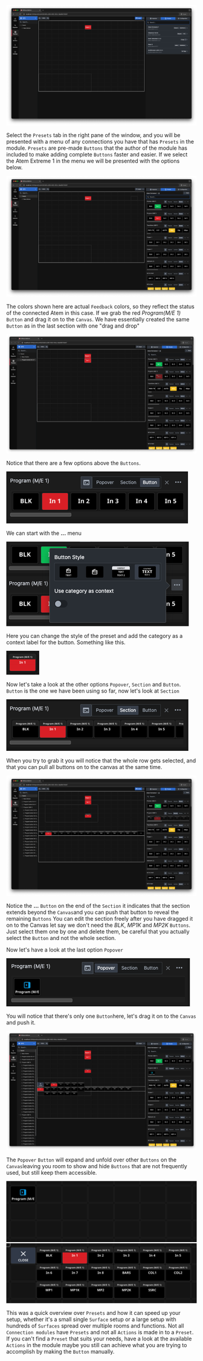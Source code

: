 
![Preset window 1](images/presets/preset_1.png 'Preset window 1')

Select the `Presets` tab in the right pane of the window, and you will be presented with a menu of any connections you have that has `Presets` in the module. `Presets` are pre-made `Buttons` that the author of the module has included to make adding complete `Buttons` faster and easier. If we select the Atem Extreme 1 in the menu we will be presented with the options below.

![Preset Atem](<images/presets/preset_2 .png> 'Preset Atem')

The colors shown here are actual `Feedback` colors, so they reflect the status of the connected Atem in this case. If we grab the red *Program(M/E 1)* `Button` and drag it on to the `Canvas`. We have essentially created the same `Button` as in the last section with one "drag and drop"

![Preset with Button](images/presets/preset_3.png 'Preset with Button')

Notice that there are a few options above the `Buttons`.

![Preset closeup](images/presets/preset_closeup.png 'Preset closeup')

We can start with the **...** menu

![Preset Style](images/presets/preset_closeup_2.png 'Preset style')

Here you can change the style of the preset and add the category as a context label for the button.
Something like this.

![Preset button closeup](images/presets/preset_button_closeup.png)

Now let's take a look at the other options `Popover`, `Section` and `Button`. `Button` is the one we have been using so far, now let's look at `Section`

![Preset Section](images/presets/preset_section.png 'Preset Section')

When you try to grab it you will notice that the whole row gets selected, and that you can pull all buttons on to the canvas at the same time.

![Preset section on canvas](images/presets/preset_section_on_canvas.png 'Preset section on canvas')

Notice the **...** `Button` on the end of the `Section` it indicates that the section extends beyond the `Canvas`and you can push that button to reveal the remaining `Buttons`
You can edit the section freely after you have dragged it on to the Canvas let say we don't need the *BLK*, *MP1K* and *MP2K* `Buttons`. Just select them one by one and delete them, be careful that you actually select the `Button` and not the whole section.

Now let's have a look at the last option `Popover`

![Preset Popover](images/presets/Preset_popover.png 'Preset Popover')

You will notice that there's only one `Button`here, let's drag it on to the `Canvas` and push it.

![Preset popover on Canvas](images/presets/preset_popover_on_canvas.png 'Preset popover on canvas')

The `Popover` `Button` will expand and unfold over other `Buttons` on the `Canvas`leaving you room to show and hide `Buttons` that are not frequently used, but still keep them accessible.

![ Popover closed](images/presets/popover_closed.png) ![Popover open](images/presets/popover_open.png)

This was a quick overview over `Presets` and how it can speed up your setup, whether it's a small single `Surface` setup or a large setup with hundreds of `Surfaces` spread over multiple rooms and functions. Not all `Connection modules` have `Presets` and not all `Actions` is made in to a `Preset`. If you can't find a `Preset` that suits your needs, have a look at the available `Actions` in the module maybe you still can achieve what you are trying to accomplish by making the `Button` manually. 